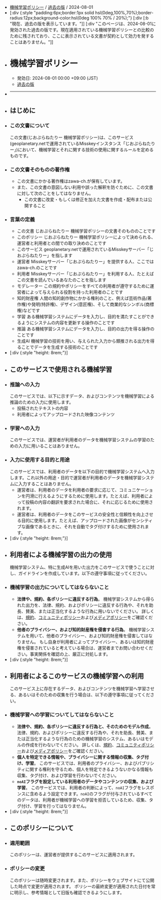 - [機械学習ポリシー](policies/machine-learning) / [過去の版](policies/machine-learning/revisions) / 2024-08-01
- [:div {:style "padding:6px;border:1px solid hsl(0deg,100%,70%);border-radius:12px;background-color:hsl(0deg 100% 70% / 20%);"} [:div [:b "現在、過去の版を表示しています。"]] [:div "このページは、2024-08-01に発効された過去の版です。現在適用されている機械学習ポリシーとの比較のために残されており、ここに表示されている文書が契約として効力を発することはありません。"]]
- # 機械学習ポリシー
	- 発効日: 2024-08-01 00:00 +09:00 (JST)
	- [過去の版](policies/machine-learning/revisions)
- ***
- ## はじめに
- ### この文書について
  この文書(じおぷらねたりー 機械学習ポリシー)は、このサービス(geoplanetary.netで運用されているMisskeyインスタンス「じおぷらねたりー」)において、機械学習とそれに関する技術の使用に関するルールを定めるものです。
- ### この文書そのものの著作権
	- この文書にかかる著作権はzawa-ch.が保有しています。
	- また、この文書の意図しない利用や誤った解釈を防ぐために、この文書に対して次のことをしてはなりません。
		- この文書に改変・もしくは修正を加えた文書を作成・配布または公開すること
- ### 言葉の定義
	- この文書
	  じおぷらねたりー 機械学習ポリシーの文書そのもののことです
	- このポリシー
	  じおぷらねたりー 機械学習ポリシーによって決められる、運営者と利用者との間での取り決めのことです
	- このサービス
	  geoplanetary.netで運用されているMisskeyサーバー「じおぷらねたりー」を指します
	- 運営者
	  Misskeyサーバー「じおぷらねたりー」を提供する人、ここではzawa-ch.のことです
	- 利用者
	  Misskeyサーバー「じおぷらねたりー」を利用する人、たとえばこの文書を読んでいるあなたのことを指します
	- モデレーター
	  この規約やポリシーをすべての利用者が遵守するために運営者によって与えられる役割を持った利用者のことです
	- 知的財産権
	  人間の知的創作物にかかる権利のこと、例えば芸術作品(著作権)や発明(特許権)、デザイン(意匠権)、そして商業的なシンボル(商標権)などです
	- 学習
	  ある機械学習システムにデータを入力し、目的を満たすことができるようにシステムの内容を更新する操作のことです
	- 推論
	  ある機械学習システムにデータを入力し、目的の出力を得る操作のことです
	- 生成AI
	  機械学習の技術を用い、与えられた入力から類推される出力を得ることでデータを生成する技術のことです
- [:div {:style "height: 8rem;"}]
- ## このサービスで使用される機械学習
- ### 推論への入力
  このサービスでは、以下に示すデータ、およびコンテンツを機械学習による推論のための入力に使用します。
	- 投稿されたテキストの内容
	- 利用者によってアップロードされた映像コンテンツ
- ### 学習への入力
  このサービスでは、運営者が利用者のデータを機械学習システムの学習のための入力に用いることはありません。
- ### 入力に使用する目的と用途
  このサービスでは、利用者のデータを以下の目的で機械学習システムへ入力します。これ以外の用途・目的で運営者が利用者のデータを機械学習システムに入力することはありません。
	- 運営者は、利用者のデータを利用者の要求に応じて、コミュニケーションを円滑に行えるようにするために使用します。たとえば、利用者によって投稿の内容の翻訳を要求された場合に、それに応じるために使用されます。
	- 運営者は、利用者のデータをこのサービスの安全性と信頼性を向上させる目的に使用します。たとえば、アップロードされた画像がセンシティブな画像であるときに、それを自動でタグ付けするために使用されます。
- [:div {:style "height: 8rem;"}]
- ## 利用者による機械学習の出力の使用
  機械学習システム、特に生成AIを用いた出力をこのサービスで使うことに対し、ガイドラインを作成しています。以下の遵守事項に従ってください。
- ### 機械学習の出力についてしてはならないこと
	- **法律や、規約、各ポリシーに違反する行為**。
	  機械学習システムから得られた出力を、法律、規約、およびポリシーに違反する行為や、それを助長、賛美、または正当化するような行為に用いないでください。
	  詳しくは、[規約](terms)、[コミュニティポリシー](policies/community)および[メディアポリシー](policies/media)をご確認ください。
	- **他者のプライバシー、および知的財産権を侵害する行為**。
	  機械学習システムを用いて、他者のプライバシー、および知的財産権を侵害してはなりません。
	  もし自身が利用者によってプライバシー、あるいは知的財産権を侵害されていると考えている場合は、運営者までお問い合わせください。事実関係を確認の上、厳正に対処します。
- [:div {:style "height: 8rem;"}]
- ## 利用者によるこのサービスの機械学習への利用
  このサービス上に存在するデータ、およびコンテンツを機械学習へ学習させる、あるいはそのための収集を行う場合は、以下の遵守事項に従ってください。
- ### 機械学習への学習についてしてはならないこと
	- **法律や、規約、各ポリシーに違反する行為と、そのためのモデル作成**。
	  法律、規約、およびポリシーに違反する行為や、それを助長、賛美、または正当化するような行為のための機械学習のシステム、あるいはモデルの作成を行わないでください。
	  詳しくは、[規約](terms)、[コミュニティポリシー](policies/community)および[メディアポリシー](policies/media)をご確認ください。
	- **個人を特定できる情報や、プライバシーに関する情報の収集、タグ付け、学習**。
	  このサービスでは、利用者のプライバシー、およびパブリシティに関する権利を守るため、個人を特定できるようないかなる情報も収集、タグ付け、および学習を行わないでください。
	- **`noAI`フラグを設定している利用者のデータやコンテンツの収集、および学習**。
	  このサービスでは、利用者の判断によって、`noAI`フラグをレスポンスに含めるよう設定できます。`noAI`のフラグが付与されているすべてのデータは、利用者が機械学習への学習を拒否しているため、収集、タグ付け、学習を行ってはなりません。
- [:div {:style "height: 8rem;"}]
- ## このポリシーについて
- ### 適用範囲
  このポリシーは、運営者が提供するこのサービスに適用されます。
- ### ポリシーの変更
  このポリシーは随時変更されます。また、ポリシーをウェブサイトにて公開した時点で変更が適用されます。
  ポリシーの最終変更が適用された日付を常に明示し、参考情報として旧版も確認できるようにします。